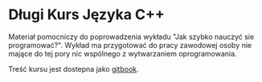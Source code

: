 # Długi Kurs Języka C++

Materiał pomocniczy do poprowadzenia wykładu "Jak szybko nauczyć sie programować?". Wykład ma przygotować  do pracy zawodowej osoby nie mające do tej pory nic wspólnego z wytwarzaniem oprogramowania.

Treść kursu jest dostepna jako [gitbook](https://www.gitbook.com/download/pdf/book/jbanaszczyk/cpptraining).
